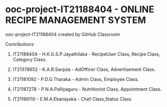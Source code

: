 # ooc-project-IT21188404 - ONLINE RECIPE MANAGEMENT SYSTEM
ooc-project-IT21188404 created by GitHub Classroom


Contributions

1. IT21188404 - H.K.G.S.P.Jayathilaka - RecipeUser Class, Recipe Class, Category Class.

2. IT21378652 - K.A.R.Sanjula - AdOfficer Class, Advertisement Class.

3. IT21181092 - P.D.G.Tharaka - Admin Class, Employee Class.

4. IT21187278 - P.N.A.Palliyaguru - Nutritionist Class, Appointment Class.

5. IT21186110 - E.M.A.Ekanayaka - Chef Class,Status Class








